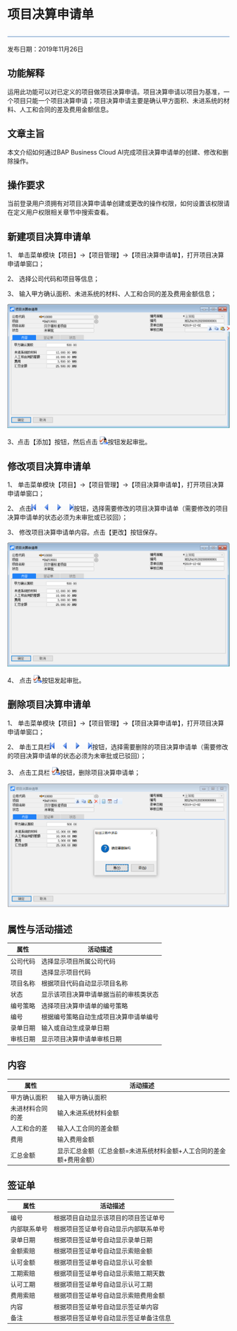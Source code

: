 # 项目决算申请单

![](工具栏图片/标题.png)

发布日期：2019年11月26日

## 功能解释

运用此功能可以对已定义的项目做项目决算申请。项目决算申请以项目为基准，一个项目只能一个项目决算申请；项目决算申请主要是确认甲方面积、未进系统的材料、人工和合同的差及费用金额信息。

## 文章主旨

本文介绍如何通过BAP Business Cloud AI完成项目决算申请单的创建、修改和删除操作。

## 操作要求

当前登录用户须拥有对项目决算申请单创建或更改的操作权限，如何设置该权限请在定义用户权限相关章节中搜索查看。

## 新建项目决算申请单

1、 单击菜单模块【项目】->【项目管理】->【项目决算申请单】，打开项目决算申请单窗口；

2、 选择公司代码和项目等信息；

3、 输入甲方确认面积、未进系统的材料、人工和合同的差及费用金额信息；

![](项目管理图片/项目决算申请单1.png)

3、点击【添加】按钮，然后点击![](工具栏图片/审批.png)按钮发起审批。

## 修改项目决算申请单

1、 单击菜单模块【项目】->【项目管理】->【项目决算申请单】，打开项目决算申请单窗口；

2、 点击![](工具栏图片/浏览单据.png)按钮，选择需要修改的项目决算申请单（需要修改的项目决算申请单的状态必须为未审批或已驳回）；

3、 修改项目决算申请单内容。点击【更改】按钮保存。

![](项目管理图片/项目决算申请单2.png)

4、 点击![](工具栏图片/审批.png)按钮发起审批。

## 删除项目决算申请单

1、 单击菜单模块【项目】->【项目管理】->【项目决算申请单】，打开项目决算申请单窗口；

2、 单击工具栏![](工具栏图片/浏览单据.png)按钮，选择需要删除的项目决算申请单（需要修改的项目决算申请单的状态必须为未审批或已驳回）；

3、 点击工具栏![](工具栏图片/审批.png)按钮，删除项目决算申请单；

![](项目管理图片/项目决算申请单3.png)

## 属性与活动描述

| **属性** | **活动描述**                           |
| -------- | -------------------------------------- |
| 公司代码 | 选择显示项目所属公司代码               |
| 项目     | 选择显示项目代码                       |
| 项目名称 | 根据项目代码自动显示项目名称           |
| 状态     | 显示该项目决算申请单据当前的审核类状态 |
| 编号策略 | 选择项目决算申请单的编号策略           |
| 编号     | 根据编号策略自动生成项目决算申请单编号 |
| 录单日期 | 输入或自动生成录单日期                 |
| 审核日期 | 显示项目决算申请单审核日期             |

## 内容

| **属性**         | **活动描述**                                                 |
| ---------------- | ------------------------------------------------------------ |
| 甲方确认面积     | 输入甲方确认面积                                             |
| 未进材料合同的差 | 输入未进系统材料金额                                         |
| 人工和合的差     | 输入人工合同的差金额                                         |
| 费用             | 输入费用金额                                                 |
| 汇总金额         | 显示汇总金额（汇总金额=未进系统材料金额+人工合同的差金额+费用金额） |

## 签证单

| **属性**     | **活动描述**                           |
| ------------ | -------------------------------------- |
| 编号         | 根据项目自动显示该项目的项目签证单号   |
| 内部联系单号 | 根据项目签证单号自动显示内部联系单号   |
| 录单日期     | 根据项目签证单号自动显示录单日期       |
| 金额索赔     | 根据项目签证单号自动显示索赔金额       |
| 认可金额     | 根据项目签证单号自动显示认可金额       |
| 工期索赔     | 根据项目签证单号自动显示索赔工期天数   |
| 认可工期     | 根据项目签证单号自动显示认可工期       |
| 费用索赔     | 根据项目签证单号自动显示索赔费用金额   |
| 内容         | 根据项目签证单号自动显示签证单内容     |
| 备注         | 根据项目签证单号自动显示签证单备注信息 |
